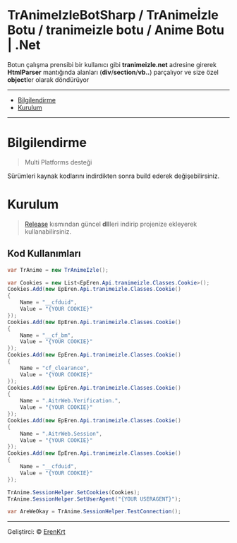 # TrAnimeIzleBotSharp / TrAnimeİzle Botu / tranimeizle botu / Anime Botu | .Net
Botun çalışma prensibi bir kullanıcı gibi  **tranimeizle.net** adresine girerek **HtmlParser** mantığında alanları (**div**/**section**/**vb..**) parçalıyor ve size özel **object**ler olarak döndürüyor

---
- [Bilgilendirme](#bilgilendirme)
- [Kurulum](#kurulum)
---


# Bilgilendirme
> Multi Platforms desteği

Sürümleri kaynak kodlarını indirdikten sonra build ederek değişebilirsiniz.
# Kurulum
> [Release](https://github.com/ErenKrt/TrAnimeIzleBotSharp/releases) kısmından güncel **dll**leri indirip projenize ekleyerek kullanabilirsiniz.

## Kod Kullanımları
```csharp
var TrAnime = new TrAnimeIzle();

var Cookies = new List<EpEren.Api.tranimeizle.Classes.Cookie>();
Cookies.Add(new EpEren.Api.tranimeizle.Classes.Cookie()
{
	Name = "__cfduid",
	Value = "{YOUR COOKIE}"
});
Cookies.Add(new EpEren.Api.tranimeizle.Classes.Cookie()
{
	Name = "__cf_bm",
	Value = "{YOUR COOKIE}"
});
Cookies.Add(new EpEren.Api.tranimeizle.Classes.Cookie()
{
	Name = "cf_clearance",
	Value = "{YOUR COOKIE}"
});
Cookies.Add(new EpEren.Api.tranimeizle.Classes.Cookie()
{
	Name = ".AitrWeb.Verification.",
	Value = "{YOUR COOKIE}"
});
Cookies.Add(new EpEren.Api.tranimeizle.Classes.Cookie()
{
	Name = ".AitrWeb.Session",
	Value = "{YOUR COOKIE}"
});
Cookies.Add(new EpEren.Api.tranimeizle.Classes.Cookie()
{
	Name = "__cfduid",
	Value = "{YOUR COOKIE}"
});

TrAnime.SessionHelper.SetCookies(Cookies);
TrAnime.SessionHelper.SetUserAgent("{YOUR USERAGENT}");

var AreWeOkay = TrAnime.SessionHelper.TestConnection();
```
---
Geliştirci: &copy; [ErenKrt](https://www.instagram.com/ep.eren/)
